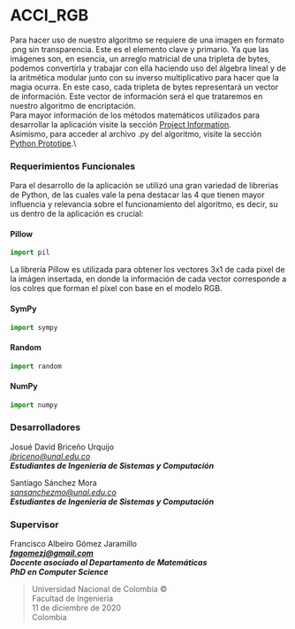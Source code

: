 # ACCI_RGB
Para hacer uso de nuestro algoritmo se requiere de una imagen en formato .png sin transparencia. Este es el elemento clave y primario. Ya que las imágenes son, en esencia, un arreglo matricial de una tripleta de bytes, podemos convertirla y trabajar con ella haciendo uso del álgebra lineal y de la aritmética modular junto con su inverso multiplicativo para hacer que la magia ocurra. En este caso, cada tripleta de bytes representará un vector de información. Este vector de información será el que trataremos en nuestro algoritmo de encriptación.\
Para mayor información de los métodos matemáticos utilizados para desarrollar la aplicación visite la sección [Project Information](https://github.com/sashhhita/ACCI_RGB/tree/main/Project%20Information).\
Asimismo, para acceder al archivo .py del algoritmo, visite la sección [Python Prototipe](https://github.com/sashhhita/ACCI_RGB/tree/main/Python%20Prototype).\
### Requerimientos Funcionales
Para el desarrollo de la aplicación se utilizó una gran variedad de librerías de Python, de las cuales vale la pena destacar las 4 que tienen mayor influencia y relevancia sobre el funcionamiento del algoritmo, es decir, su us dentro de la aplicación es crucial:
#### Pillow
```python
import pil
```
La librería Pillow es utilizada para obtener los vectores 3x1 de cada pixel de la imágen insertada, en donde la información de cada vector corresponde a los colres que forman el pixel con base en el modelo RGB.
#### SymPy
```python
import sympy
```
#### Random
```python
import random
```
#### NumPy
```python
import numpy
```
### Desarrolladores
Josué David Briceño Urquijo\
*jbriceno@unal.edu.co*\
***Estudiantes de Ingeniería de Sistemas y Computación***

Santiago Sánchez Mora\
*sansanchezmo@unal.edu.co*\
***Estudiantes de Ingeniería de Sistemas y Computación*** 

### Supervisor
Francisco Albeiro Gómez Jaramillo\
***fagomezj@gmail.com***\
***Docente asociado al Departamento de Matemáticas***\
***PhD en Computer Science***

> Universidad Nacional de Colombia ©\
Facultad de Ingeniería\
11 de diciembre de 2020\
Colombia
